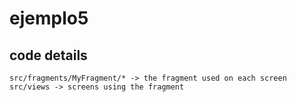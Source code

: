 # ejemplo5

## code details
```
src/fragments/MyFragment/* -> the fragment used on each screen
src/views -> screens using the fragment
